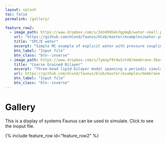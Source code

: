 ```yaml
---
layout: splash
toc: false
permalink: /gallery/

feature_row2:
  - image_path: https://www.dropbox.com/s/2m3499h4n7gp6q6/water-small.png?raw=1
    url: "https://github.com/mlund/faunus/blob/master/examples/water.yml"
    title: "SPC/E water"
    excerpt: "Simple MC example of explicit water with pressure coupling."
    btn_label: "Input file"
    btn_class: "btn--inverse"
  - image_path: https://www.dropbox.com/s/7ymnpf9t4w1nt48/membrane-3bead.jpg?raw=1
    title: "Coarse Grained Bilayer"
    excerpt: "Three-bead lipid bilayer model spanning a periodic simulation box to form a bilayer. Wang-Landau sampling of bending modulus." 
    url: https://github.com/mlund/faunus/blob/master/examples/membrane.yml
    btn_label: "Input file"
    btn_class: "btn--inverse"
---
```

<script src="https://cdnjs.cloudflare.com/ajax/libs/mathjax/2.7.0/MathJax.js?config=TeX-AMS-MML_HTMLorMML" type="text/javascript"></script>

# Gallery

This is a display of systems Faunus can be used to simulate. Click to see the inoput file.

{% include feature_row id="feature_row2" %}

<script src="http://gist-it.appspot.com/http://github.com/mlund/faunus/raw/master/examples/water.yml"></script>

<script src="http://gist-it.appspot.com/github/mlund/faunus/blob/master/examples/minimal.yml"></script>




